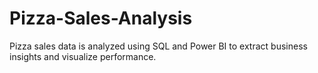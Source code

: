 # Pizza-Sales-Analysis
Pizza sales data is analyzed using SQL and Power BI to extract business insights and visualize performance.

